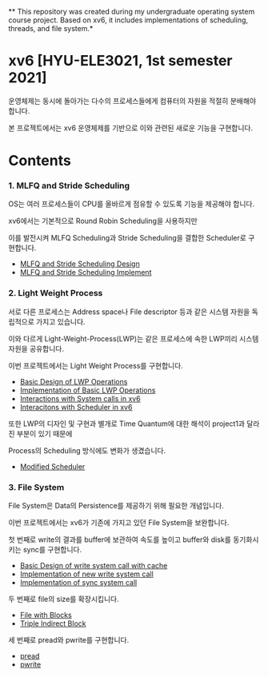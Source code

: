 ** This repository was created during my undergraduate operating system course project. Based on xv6, it includes implementations of scheduling, threads, and file system.*

xv6 [HYU-ELE3021, 1st semester 2021]
================================
운영체제는 동시에 돌아가는 다수의 프로세스들에게 컴퓨터의 자원을 적절히 분배해야합니다.    
   
본 프로젝트에서는 xv6 운영체제를 기반으로 이와 관련된 새로운 기능을 구현합니다.   
   
Contents
========
### 1. MLFQ and Stride Scheduling   
OS는 여러 프로세스들이 CPU를 올바르게 점유할 수 있도록 기능을 제공해야 합니다.   
   
xv6에서는 기본적으로 Round Robin Scheduling을 사용하지만   
   
이를 발전시켜 MLFQ Scheduling과 Stride Scheduling을 결합한 Scheduler로 구현합니다.
   
* [MLFQ and Stride Scheduling Design](https://github.com/minseok127/OS-with-xv6-ELE3021/wiki/MLFQ-and-Stride-Scheduling-Design)
* [MLFQ and Stride Scheduling Implement](https://github.com/minseok127/OS-with-xv6-ELE3021/wiki/MLFQ-and-Stride-Scheduling-Implement)
   
### 2. Light Weight Process   
서로 다른 프로세스는 Address space나 File descriptor 등과 같은 시스템 자원을 독립적으로 가지고 있습니다.   
   
이와 다르게 Light-Weight-Process(LWP)는 같은 프로세스에 속한 LWP끼리 시스템 자원을 공유합니다.   
   
이번 프로젝트에서는 Light Weight Process를 구현합니다.   
    
* [Basic Design of LWP Operations](https://github.com/minseok127/OS-with-xv6-ELE3021/wiki/Basic-Design-of-LWP-Operations)
* [Implementation of Basic LWP Operations](https://github.com/minseok127/OS-with-xv6-ELE3021/wiki/Implementation-of-Basic-LWP-Operations)   
* [Interactions with System calls in xv6](https://github.com/minseok127/OS-with-xv6-ELE3021/wiki/Interactions-with-System-calls-in-xv6)
* [Interacitons with Scheduler in xv6](https://github.com/minseok127/OS-with-xv6-ELE3021/wiki/How-to-Schedule-Threads%3F)   
   
또한 LWP의 디자인 및 구현과 별개로 Time Quantum에 대한 해석이 project1과 달라진 부분이 있기 때문에   
   
Process의 Scheduling 방식에도 변화가 생겼습니다.     
   
* [Modified Scheduler](https://github.com/minseok127/OS-with-xv6-ELE3021/wiki/Modified-Scheduler)   
   
### 3. File System   
File System은 Data의 Persistence를 제공하기 위해 필요한 개념입니다.   
   
이번 프로젝트에서는 xv6가 기존에 가지고 있던 File System을 보완합니다.  
   
   
첫 번째로 write의 결과를 buffer에 보관하여 속도를 높이고 buffer와 disk를 동기화시키는 sync를 구현합니다.    
    
* [Basic Design of write system call with cache](https://github.com/minseok127/OS-with-xv6-ELE3021/wiki/Basic-Design-of-write-system-call-with-cache)
* [Implementation of new write system call](https://github.com/minseok127/OS-with-xv6-ELE3021/wiki/Implementation-of-new-write-system-call)
* [Implementation of sync system call](https://github.com/minseok127/OS-with-xv6-ELE3021/wiki/Implementation-of-sync-system-call)   
   
두 번째로 file의 size를 확장시킵니다.   
   
* [File with Blocks](https://github.com/minseok127/OS-with-xv6-ELE3021/wiki/How-to-store-file-on-disk%3F)   
* [Triple Indirect Block](https://github.com/minseok127/OS-with-xv6-ELE3021/wiki/More-than-single-indirect-block)
   
세 번째로 pread와 pwrite를 구현합니다.   
   
* [pread](https://github.com/minseok127/OS-with-xv6-ELE3021/wiki/pread)
* [pwrite](https://github.com/minseok127/OS-with-xv6-ELE3021/wiki/pwrite)
